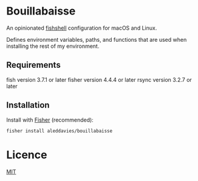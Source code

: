 # Bouillabaisse 

An opinionated [fishshell](https://fishshell.com) configuration for macOS 
and Linux.

Defines environment variables, paths, and functions that are used when
installing the rest of my environment.

## Requirements

fish version 3.7.1 or later
fisher version 4.4.4 or later
rsync version 3.2.7 or later

## Installation

Install with [Fisher](https://github.com/jorgebucaran/fisher) (recommended):

```fish
fisher install aleddavies/bouillabaisse 
```

# Licence
[MIT](./LICENSE.MD)

